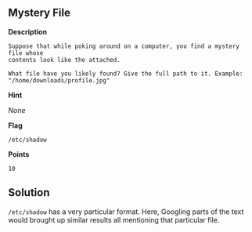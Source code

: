## Mystery File

__Description__

```
Suppose that while poking around on a computer, you find a mystery file whose
contents look like the attached.

What file have you likely found? Give the full path to it. Example:
"/home/downloads/profile.jpg"
```

__Hint__

_None_

__Flag__

```
/etc/shadow
```

__Points__

```
10
```

## Solution

`/etc/shadow` has a very particular format. Here, Googling parts
of the text would brought up similar results all mentioning that particular
file.


